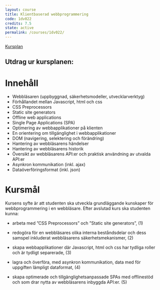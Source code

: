 ```yaml
---
layout: course
title: Klientbaserad webbprogrammering
code: 1dv022
credits: 7.5
state: active
permalink: /courses/1dv022/
---
```


[Kursplan](/files/courseplan/1dv022.pdf)

Utdrag ur kursplanen:
---

Innehåll
===
- Webbläsaren (uppbyggnad, säkerhetsmodeller, utvecklarverktyg)
- Förhållandet mellan Javascript, html och css
- CSS Preprocessors
- Static site generators
- Offline web applications
- Single Page Applications (SPA)
- Optimering av webbapplikationer på klienten
- En orientering om tillgänglighet i webbapplikationer
- DOM (navigering, selektering och förändring)
- Hantering av webbläsarens händelser
- Hantering av webbläsarens historik
- Översikt av webbläsarens API:er och praktisk användning av utvalda API:er
- Asynkron kommunikation (inkl. ajax)
- Dataöverföringsformat (inkl. json)

Kursmål
===
Kursens syfte är att studenten ska utveckla grundläggande kunskaper för 
webbprogrammering i en webbläsare. 
Efter avslutad kurs ska studenten kunna:

- arbeta med ”CSS Preprocessors” och ”Static site generators”, (1)

- redogöra för en webbläsares olika interna beståndsdelar och dess samspel 
inkluderat webbläsarens säkerhetsmekanismer, (2)

- skapa webbapplikationer där Javascript, html och css har tydliga roller och är 
tydligt separerade, (3)

- lagra och överföra, med asynkron kommunikation, data med för uppgiften lämpligt
dataformat, (4)

- skapa optimerade och tillgänglighetsanpassade SPAs med offline­stöd och som 
drar nytta av webbläsarens inbyggda API:er. (5)


